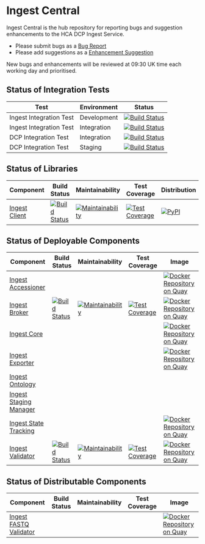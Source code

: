 # Ingest Central
Ingest Central is the hub repository for reporting bugs and suggestion enhancements to the HCA DCP Ingest Service.

* Please submit bugs as a [Bug Report](https://github.com/HumanCellAtlas/ingest-central/issues/new?template=Bug_report.md)
* Please add suggestions as a [Enhancement Suggestion](https://github.com/HumanCellAtlas/ingest-central/issues/new?template=Enhancement_suggestion.md)

New bugs and enhancements will be reviewed at 09:30 UK time each working day and prioritised.

## Status of Integration Tests

| Test | Environment | Status |
| --- | --- | --- |
|Ingest Integration Test|Development| [![Build Status](https://travis-ci.org/HumanCellAtlas/ingest-integration-tests.svg?branch=dev)](https://travis-ci.org/HumanCellAtlas/ingest-integration-tests) |
|Ingest Integration Test|Integration| [![Build Status](https://travis-ci.org/HumanCellAtlas/ingest-integration-tests.svg?branch=integration)](https://travis-ci.org/HumanCellAtlas/ingest-integration-tests)|
|DCP Integration Test|Integration| [![Build Status](https://travis-ci.org/HumanCellAtlas/dcp.svg?branch=integration)](https://travis-ci.org/HumanCellAtlas/dcp)
|DCP Integration Test|Staging| [![Build Status](https://travis-ci.org/HumanCellAtlas/dcp.svg?branch=staging)](https://travis-ci.org/HumanCellAtlas/dcp) |

## Status of Libraries

| Component | Build Status | Maintainability | Test Coverage | Distribution |
| --- | --- | --- |  --- | --- |
|[Ingest Client](https://github.com/HumanCellAtlas/ingest-client)|[![Build Status](https://travis-ci.org/HumanCellAtlas/ingest-client.svg?branch=master)](https://travis-ci.org/HumanCellAtlas/ingest-client)|[![Maintainability](https://api.codeclimate.com/v1/badges/2fba112abcaba6d7bcda/maintainability)](https://codeclimate.com/github/HumanCellAtlas/ingest-client/maintainability)|[![Test Coverage](https://api.codeclimate.com/v1/badges/2fba112abcaba6d7bcda/test_coverage)](https://codeclimate.com/github/HumanCellAtlas/ingest-client/test_coverage)|[![PyPI](https://img.shields.io/pypi/v/hca-ingest.svg)](https://pypi.org/project/hca-ingest/)|


## Status of Deployable Components

| Component | Build Status | Maintainability | Test Coverage | Image |
| --- | --- | --- |  --- | --- |
|[Ingest Accessioner](https://github.com/HumanCellAtlas/ingest-accessioner)| | | |[![Docker Repository on Quay](https://quay.io/repository/humancellatlas/ingest-accessioner/status "Docker Repository on Quay")](https://quay.io/repository/humancellatlas/ingest-accessioner)|
|[Ingest Broker](https://github.com/HumanCellAtlas/ingest-broker)|[![Build Status](https://travis-ci.org/HumanCellAtlas/ingest-client.svg?branch=master)](https://travis-ci.org/HumanCellAtlas/ingest-broker)|[![Maintainability](https://api.codeclimate.com/v1/badges/c3cb9256f7e92537fa99/maintainability)](https://codeclimate.com/github/HumanCellAtlas/ingest-broker/maintainability)|[![Test Coverage](https://api.codeclimate.com/v1/badges/c3cb9256f7e92537fa99/test_coverage)](https://codeclimate.com/github/HumanCellAtlas/ingest-broker/test_coverage)|[![Docker Repository on Quay](https://quay.io/repository/humancellatlas/ingest-broker/status "Docker Repository on Quay")](https://quay.io/repository/humancellatlas/ingest-broker)|
|[Ingest Core](https://github.com/HumanCellAtlas/ingest-core)| | | |[![Docker Repository on Quay](https://quay.io/repository/humancellatlas/ingest-core/status "Docker Repository on Quay")](https://quay.io/repository/humancellatlas/ingest-core)|
|[Ingest Exporter](https://github.com/HumanCellAtlas/ingest-exporter)| | | |[![Docker Repository on Quay](https://quay.io/repository/humancellatlas/ingest-exporter/status "Docker Repository on Quay")](https://quay.io/repository/humancellatlas/ingest-exporter)|
|[Ingest Ontology]()| | | | |
|[Ingest Staging Manager]()| | | | |
|[Ingest State Tracking](https://github.com/HumanCellAtlas/ingest-state-tracking)| | | |[![Docker Repository on Quay](https://quay.io/repository/humancellatlas/ingest-state-tracking/status "Docker Repository on Quay")](https://quay.io/repository/humancellatlas/ingest-state-tracking)|
|[Ingest Validator](https://github.com/HumanCellAtlas/ingest-validator/)|[![Build Status](https://travis-ci.org/HumanCellAtlas/ingest-validator.svg?branch=master)](https://travis-ci.org/HumanCellAtlas/ingest-validator)|[![Maintainability](https://api.codeclimate.com/v1/badges/acb71b5e1472ff38cbb2/maintainability)](https://codeclimate.com/github/HumanCellAtlas/ingest-validator/maintainability)|[![Test Coverage](https://api.codeclimate.com/v1/badges/acb71b5e1472ff38cbb2/test_coverage)](https://codeclimate.com/github/HumanCellAtlas/ingest-validator/test_coverage)|[![Docker Repository on Quay](https://quay.io/repository/humancellatlas/ingest-validator/status "Docker Repository on Quay")](https://quay.io/repository/humancellatlas/ingest-validator)|

## Status of Distributable Components

| Component | Build Status | Maintainability | Test Coverage | Image |
| --- | --- | --- |  --- | --- |
|[Ingest FASTQ Validator]()| | | |[![Docker Repository on Quay](https://quay.io/repository/humancellatlas/ingest-fastq-validator/status "Docker Repository on Quay")](https://quay.io/repository/humancellatlas/ingest-fastq-validator)|

